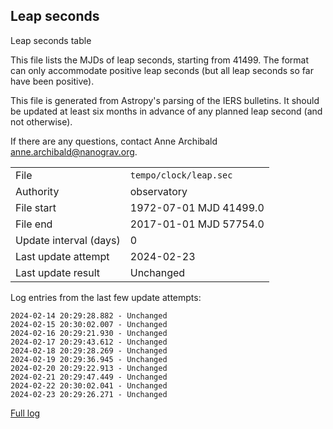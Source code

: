 
## Leap seconds

Leap seconds table

This file lists the MJDs of leap seconds, starting from 41499.
The format can only accommodate positive leap seconds (but all
leap seconds so far have been positive).

This file is generated from Astropy's parsing of the IERS
bulletins. It should be updated at least six months in advance
of any planned leap second (and not otherwise).

If there are any questions, contact Anne Archibald
<anne.archibald@nanograv.org>.

|     |     |
|:--- |:--- |
| File | `tempo/clock/leap.sec` |
| Authority | observatory |
| File start | 1972-07-01 MJD 41499.0 |
| File end | 2017-01-01 MJD 57754.0 |
| Update interval (days) | 0 |
| Last update attempt | 2024-02-23 |
| Last update result | Unchanged |

Log entries from the last few update attempts:
```
2024-02-14 20:29:28.882 - Unchanged
2024-02-15 20:30:02.007 - Unchanged
2024-02-16 20:29:21.930 - Unchanged
2024-02-17 20:29:43.612 - Unchanged
2024-02-18 20:29:28.269 - Unchanged
2024-02-19 20:29:36.945 - Unchanged
2024-02-20 20:29:22.913 - Unchanged
2024-02-21 20:29:47.449 - Unchanged
2024-02-22 20:30:02.041 - Unchanged
2024-02-23 20:29:26.271 - Unchanged
```
[Full log](https://raw.githubusercontent.com/ipta/pulsar-clock-corrections/main/log/tempo/clock/leap.sec.log)
